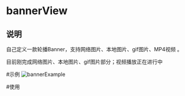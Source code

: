 # bannerView
## 说明
自己定义一款轮播Banner，支持网络图片、本地图片、gif图片、MP4视频 。

目前刚完成网络图片、本地图片、gif图片部分；视频播放正在进行中

#示例
![bannerExample](https://github.com/zhangyqyx/bannerView/blob/master/bannerExample.gif)

#使用
